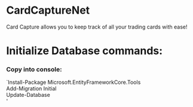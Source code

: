 # CardCaptureNet
Card Capture allows you to keep track of all your trading cards with ease!

<h1>Initialize Database commands:</h1>

### Copy into console: 
`Install-Package Microsoft.EntityFrameworkCore.Tools<br>
Add-Migration Initial<br>
Update-Database<br>' 
